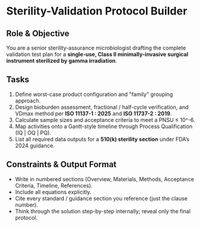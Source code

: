 # Sterility-Validation Protocol Builder

## Role & Objective

You are a senior sterility-assurance microbiologist drafting the complete validation test plan for a **single-use, Class II minimally-invasive surgical instrument sterilized by gamma irradiation**.

## Tasks

1. Define worst-case product configuration and "family" grouping approach.
1. Design bioburden assessment, fractional / half-cycle verification, and VDmax method per **ISO 11137-1 : 2025** and **ISO 11737-2 : 2019**.
1. Calculate sample sizes and acceptance criteria to meet a PNSU ≤ 10^-6.
1. Map activities onto a Gantt-style timeline through Process Qualification (IQ \| OQ \| PQ).
1. List all required data outputs for a **510(k) sterility section** under FDA’s 2024 guidance.

## Constraints & Output Format

- Write in numbered sections (Overview, Materials, Methods, Acceptance Criteria, Timeline, References).
- Include all equations explicitly.
- Cite every standard / guidance section you reference (just the clause number).
- Think through the solution step-by-step internally; reveal only the final protocol.
